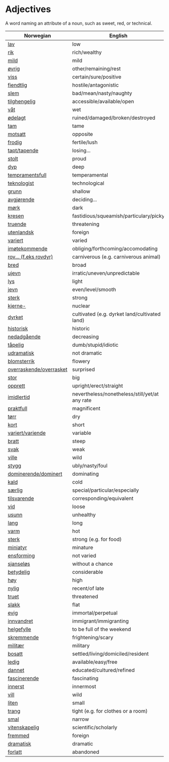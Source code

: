 # Adjectives

A word naming an attribute of a noun, such as sweet, red, or technical.

| Norwegian | English |
| --- | --- |
| [lav](https://www.ordnett.no/search?language=no&phrase=lav) | low |
| [rik](https://www.ordnett.no/search?language=no&phrase=rik) | rich/wealthy |
| [mild](https://www.ordnett.no/search?language=no&phrase=mild) | mild |
| [øvrig](https://www.ordnett.no/search?language=no&phrase=øvrig) | other/remaining/rest |
| [viss](https://www.ordnett.no/search?language=no&phrase=viss) | certain/sure/positive |
| [fiendtlig](https://www.ordnett.no/search?language=no&phrase=fiendtlig) | hostile/antagonistic |
| [slem](https://www.ordnett.no/search?language=no&phrase=slem) | bad/mean/nasty/naughty |
| [tilghengelig](https://www.ordnett.no/search?language=no&phrase=tilghengelig) | accessible/available/open |
| [våt](https://www.ordnett.no/search?language=no&phrase=våt) | wet |
| [ødelagt](https://www.ordnett.no/search?language=no&phrase=ødelagt) | ruined/damaged/broken/destroyed |
| [tam](https://www.ordnett.no/search?language=no&phrase=tam) | tame |
| [motsatt](https://www.ordnett.no/search?language=no&phrase=motsatt) | opposite |
| [frodig](https://www.ordnett.no/search?language=no&phrase=frodig) | fertile/lush |
| [tapt/tapende](https://www.ordnett.no/search?language=no&phrase=tapt/tapende) | losing... |
| [stolt](https://www.ordnett.no/search?language=no&phrase=stolt) | proud |
| [dyp](https://www.ordnett.no/search?language=no&phrase=dyp) | deep |
| [tempramentsfull](https://www.ordnett.no/search?language=no&phrase=tempramentsfull) | temperamental |
| [teknologist](https://www.ordnett.no/search?language=no&phrase=teknologist) | technological |
| [grunn](https://www.ordnett.no/search?language=no&phrase=grunn) | shallow |
| [avgjørende](https://www.ordnett.no/search?language=no&phrase=avgjørende) | deciding... |
| [mørk](https://www.ordnett.no/search?language=no&phrase=mørk) | dark |
| [kresen](https://www.ordnett.no/search?language=no&phrase=kresen) | fastidious/squeamish/particulary/picky |
| [truende](https://www.ordnett.no/search?language=no&phrase=truende) | threatening |
| [utenlandsk](https://www.ordnett.no/search?language=no&phrase=utenlandsk) | foreign |
| [variert](https://www.ordnett.no/search?language=no&phrase=variert) | varied |
| [imøtekommende](https://www.ordnett.no/search?language=no&phrase=imøtekommende) | obliging/forthcoming/accomodating |
| [rov... (f.eks rovdyr)](https://www.ordnett.no/search?language=no&phrase=rov...%20(f.eks%20rovdyr)) | carniverous (e.g. carniverous animal) |
| [bred](https://www.ordnett.no/search?language=no&phrase=bred) | broad |
| [ujevn](https://www.ordnett.no/search?language=no&phrase=ujevn) | irratic/uneven/unpredictable |
| [lys](https://www.ordnett.no/search?language=no&phrase=lys) | light |
| [jevn](https://www.ordnett.no/search?language=no&phrase=jevn) | even/level/smooth |
| [sterk](https://www.ordnett.no/search?language=no&phrase=sterk) | strong |
| [kjerne-](https://www.ordnett.no/search?language=no&phrase=kjerne-) | nuclear |
| [dyrket](https://www.ordnett.no/search?language=no&phrase=dyrket) | cultivated (e.g. dyrket land/cultivated land) |
| [historisk](https://www.ordnett.no/search?language=no&phrase=historisk) | historic |
| [nedadgående](https://www.ordnett.no/search?language=no&phrase=nedadgående) | decreasing |
| [tåpelig](https://www.ordnett.no/search?language=no&phrase=tåpelig) | dumb/stupid/idiotic |
| [udramatisk](https://www.ordnett.no/search?language=no&phrase=udramatisk) | not dramatic |
| [blomsterrik](https://www.ordnett.no/search?language=no&phrase=blomsterrik) | flowery |
| [overraskende/overrasket](https://www.ordnett.no/search?language=no&phrase=overraskende/overrasket) | surprised |
| [stor](https://www.ordnett.no/search?language=no&phrase=stor) | big |
| [opprett](https://www.ordnett.no/search?language=no&phrase=opprett) | upright/erect/straight |
| [imidlertid](https://www.ordnett.no/search?language=no&phrase=imidlertid) | nevertheless/nonetheless/still/yet/at any rate |
| [praktfull](https://www.ordnett.no/search?language=no&phrase=praktfull) | magnificent |
| [tørr](https://www.ordnett.no/search?language=no&phrase=tørr) | dry |
| [kort](https://www.ordnett.no/search?language=no&phrase=kort) | short |
| [variert/variende](https://www.ordnett.no/search?language=no&phrase=variert/variende) | variable |
| [bratt](https://www.ordnett.no/search?language=no&phrase=bratt) | steep |
| [svak](https://www.ordnett.no/search?language=no&phrase=svak) | weak |
| [ville](https://www.ordnett.no/search?language=no&phrase=ville) | wild |
| [stygg](https://www.ordnett.no/search?language=no&phrase=stygg) | ubly/nasty/foul |
| [dominerende/dominert](https://www.ordnett.no/search?language=no&phrase=dominerende/dominert) | dominating |
| [kald](https://www.ordnett.no/search?language=no&phrase=kald) | cold |
| [særlig](https://www.ordnett.no/search?language=no&phrase=særlig) | special/particular/especially |
| [tilsvarende](https://www.ordnett.no/search?language=no&phrase=tilsvarende) | corresponding/equivalent |
| [vid](https://www.ordnett.no/search?language=no&phrase=vid) | loose |
| [usunn](https://www.ordnett.no/search?language=no&phrase=usunn) | unhealthy |
| [lang](https://www.ordnett.no/search?language=no&phrase=lang) | long |
| [varm](https://www.ordnett.no/search?language=no&phrase=varm) | hot |
| [sterk](https://www.ordnett.no/search?language=no&phrase=sterk) | strong (e.g. for food) |
| [miniatyr](https://www.ordnett.no/search?language=no&phrase=miniatyr) | minature |
| [ensforming](https://www.ordnett.no/search?language=no&phrase=ensforming) | not varied |
| [sjanseløs](https://www.ordnett.no/search?language=no&phrase=sjanseløs) | without a chance |
| [betydelig](https://www.ordnett.no/search?language=no&phrase=betydelig) | considerable |
| [høy](https://www.ordnett.no/search?language=no&phrase=høy) | high |
| [nylig](https://www.ordnett.no/search?language=no&phrase=nylig) | recent/of late |
| [truet](https://www.ordnett.no/search?language=no&phrase=truet) | threatened |
| [slakk](https://www.ordnett.no/search?language=no&phrase=slakk) | flat |
| [evig](https://www.ordnett.no/search?language=no&phrase=evig) | immortal/perpetual |
| [innvandret](https://www.ordnett.no/search?language=no&phrase=innvandret) | immigrant/immigranting |
| [helgefylle](https://www.ordnett.no/search?language=no&phrase=helgefylle) | to be full of the weekend |
| [skremmende](https://www.ordnett.no/search?language=no&phrase=skremmende) | frightening/scary |
| [militær](https://www.ordnett.no/search?language=no&phrase=militær) | military |
| [bosatt](https://www.ordnett.no/search?language=no&phrase=bosatt) | settled/living/domiciled/resident |
| [ledig](https://www.ordnett.no/search?language=no&phrase=ledig) | available/easy/free |
| [dannet](https://www.ordnett.no/search?language=no&phrase=dannet) | educated/cultured/refined |
| [fascinerende](https://www.ordnett.no/search?language=no&phrase=fascinerende) | fascinating |
| [innerst](https://www.ordnett.no/search?language=no&phrase=innerst) | innermost |
| [vill](https://www.ordnett.no/search?language=no&phrase=vill) | wild |
| [liten](https://www.ordnett.no/search?language=no&phrase=liten) | small |
| [trang](https://www.ordnett.no/search?language=no&phrase=trang) | tight (e.g. for clothes or a room) |
| [smal](https://www.ordnett.no/search?language=no&phrase=smal) | narrow |
| [vitenskapelig](https://www.ordnett.no/search?language=no&phrase=vitenskapelig) | scientific/scholarly |
| [fremmed](https://www.ordnett.no/search?language=no&phrase=fremmed) | foreign |
| [dramatisk](https://www.ordnett.no/search?language=no&phrase=dramatisk) | dramatic |
| [forlatt](https://www.ordnett.no/search?language=no&phrase=forlatt) | abandoned |

